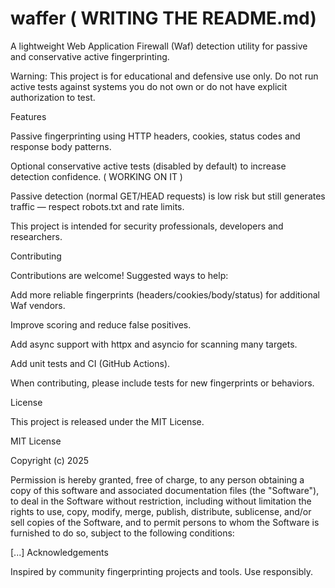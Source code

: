 # waffer  ( WRITING THE README.md)

A lightweight Web Application Firewall (Waf) detection utility for passive and conservative active fingerprinting.

Warning: This project is for educational and defensive use only. Do not run active tests against systems you do not own or do not have explicit authorization to test.

Features

Passive fingerprinting using HTTP headers, cookies, status codes and response body patterns.

Optional conservative active tests (disabled by default) to increase detection confidence. ( WORKING ON IT )


Passive detection (normal GET/HEAD requests) is low risk but still generates traffic — respect robots.txt and rate limits.

This project is intended for security professionals, developers and researchers.

Contributing

Contributions are welcome! Suggested ways to help:

Add more reliable fingerprints (headers/cookies/body/status) for additional Waf vendors.

Improve scoring and reduce false positives.

Add async support with httpx and asyncio for scanning many targets.

Add unit tests and CI (GitHub Actions).

When contributing, please include tests for new fingerprints or behaviors.

License

This project is released under the MIT License. 

MIT License


Copyright (c) 2025 <SSHpectator>


Permission is hereby granted, free of charge, to any person obtaining a copy
of this software and associated documentation files (the "Software"), to deal
in the Software without restriction, including without limitation the rights
to use, copy, modify, merge, publish, distribute, sublicense, and/or sell
copies of the Software, and to permit persons to whom the Software is
furnished to do so, subject to the following conditions:


[...]
Acknowledgements

Inspired by community fingerprinting projects and tools. Use responsibly.
